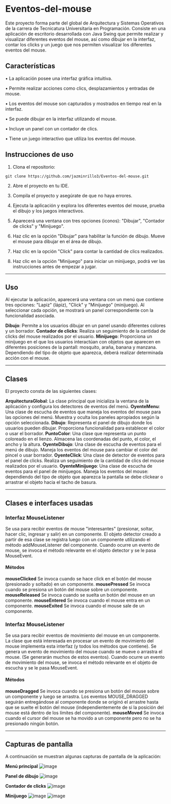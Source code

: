 # Eventos-del-mouse
Este proyecto forma parte del global de Arquitectura y Sistemas Operativos de la carrera de Tecnicatura Universitaria en Programación. Consiste en una aplicación de escritorio desarrollada con Java Swing que permite realizar y visualizar diferentes eventos del mouse, así como dibujar en la interfaz, contar los clicks y un juego que nos permiten visualizar los diferentes eventos del mouse.

## Características
• La aplicación posee una interfaz gráfica intuitiva.

• Permite realizar acciones como clics, desplazamientos y entradas de mouse.

• Los eventos del mouse son capturados y mostrados en tiempo real en la interfaz.

• Se puede dibujar en la interfaz utilizando el mouse.

• Incluye un panel con un contador de clics.

• Tiene un juego interactivo que utiliza los eventos del mouse.

## Instrucciones de uso

1. Clona el repositorio:
```
git clone https://github.com/jazminrillo3/Eventos-del-mouse.git
```

2. Abre el proyecto en tu IDE.

3. Compila el proyecto y asegúrate de que no haya errores.

4. Ejecuta la aplicación y explora los diferentes eventos del mouse, prueba el dibujo y los juegos interactivos.

5. Aparecerá una ventana con tres opciones (iconos): "Dibujar", "Contador de clicks" y "Minijuego".

6. Haz clic en la opción "Dibujar" para habilitar la función de dibujo. Mueve el mouse para dibujar en el área de dibujo.

7. Haz clic en la opción "Click" para contar la cantidad de clics realizados.

8. Haz clic en la opción "Minijuego" para iniciar un minijuego, podrá ver las instrucciones antes de empezar a jugar.

---

## Uso

Al ejecutar la aplicación, aparecerá una ventana con un menú que contiene tres opciones: "Lapiz" (lápiz), "Click" y "Minijuego" (minijuego). Al seleccionar cada opción, se mostrará un panel correspondiente con la funcionalidad asociada.

**Dibujo**: Permite a los usuarios dibujar en un panel usando diferentes colores y un borrador.
**Contador de clicks**: Realiza un seguimiento de la cantidad de clicks del mouse realizados por el usuario.
**Minijuego**: Proporciona un minijuego en el que los usuarios interactúan con objetos que aparecen en diferentes posiciones de la pantall: mosquito, araña, banana y manzana. Dependiendo del tipo de objeto que aparezca, deberá realizar determinada acción con el mouse.

---

## Clases

El proyecto consta de las siguientes clases:

**ArquitecturaGlobal**: La clase principal que inicializa la ventana de la aplicación y configura los detectores de eventos del menú.
**OyenteMenu**: Una clase de escucha de eventos que maneja los eventos del mouse para las opciones del menú. Muestra y oculta los paneles apropiados según la opción seleccionada.
**Dibujo**: Representa el panel de dibujo donde los usuarios pueden dibujar. Proporciona funcionalidad para establecer el color o usar el borrador.
**PuntoColor**: Una clase que representa un punto coloreado en el lienzo. Almacena las coordenadas del punto, el color, el ancho y la altura.
**OyenteDibujo**: Una clase de escucha de eventos para el menú de dibujo. Maneja los eventos del mouse para cambiar el color del pincel o usar borrador.
**OyenteClick**: Una clase de detector de eventos para el panel de clicks. Realiza un seguimiento de la cantidad de clics del mouse realizados por el usuario.
**OyenteMinijuego**: Una clase de escucha de eventos para el panel de minijuegos. Maneja los eventos del mouse: dependiendo del tipo de objeto que aparezca la pantalla se debe clickear o arrastrar el objeto hacia el tacho de basura.

---

## Clases e interfaces usadas

### Interfaz MouseListener
Se usa para recibir eventos de mouse "interesantes" (presionar, soltar, hacer clic, ingresar y salir) en un componente. 
El objeto detector creado a partir de esa clase se registra luego con un componente utilizando el método addMouseListener del componente. 
Cuando ocurre un evento de mouse, se invoca el método relevante en el objeto detector y se le pasa MouseEvent.

#### Métodos
**mouseClicked**
Se invoca cuando se hace click en el botón del mouse (presionado y soltado) en un componente.
**mousePressed**
Se invoca cuando se presiona un botón del mouse sobre un componente.
**mouseReleased**
Se invoca cuando se suelta un botón del mouse en un componente.
**mouseEntered**
Se invoca cuando el mouse entra en un componente.
**mouseExited**
Se invoca cuando el mouse sale de un componente.

### Interfaz MouseListener
Se usa para recibir eventos de movimiento del mouse en un componente.
La clase que está interesada en procesar un evento de movimiento del mouse implementa esta interfaz (y todos los métodos que contiene).
Se genera un evento de movimiento del mouse cuando se mueve o arrastra el mouse. (Se generarán muchos de estos eventos). 
Cuando ocurre un evento de movimiento del mouse, se invoca el método relevante en el objeto de escucha y se le pasa MouseEvent.

#### Métodos
**mouseDragged**
Se invoca cuando se presiona un botón del mouse sobre un componente y luego se arrastra. Los eventos MOUSE_DRAGGED seguirán entregándose al componente donde se originó el arrastre hasta que se suelte el botón del mouse (independientemente de si la posición del mouse está dentro de los límites del componente).
**mouseMoved**
Se invoca cuando el cursor del mouse se ha movido a un componente pero no se ha presionado ningún botón.

---

## Capturas de pantalla
A continuación se muestran algunas capturas de pantalla de la aplicación:

**Menú principal**
![image](https://github.com/jazminrillo3/Eventos-del-mouse/assets/129994394/539371ad-63cc-4f73-a61d-aa4301b6a58a)

**Panel de dibujo**
![image](https://github.com/jazminrillo3/Eventos-del-mouse/assets/129994394/c33fe975-84b8-4fe7-bf53-b41139a58087)

**Contador de clicks**
![image](https://github.com/jazminrillo3/Eventos-del-mouse/assets/129994394/25343d05-1f6d-48d9-a76f-6b08ec3a0095)

**Minijuego**
![image](https://github.com/jazminrillo3/Eventos-del-mouse/assets/129994394/09190487-3dfb-44cf-8d6d-f58fd9ad4c1f)
![image](https://github.com/jazminrillo3/Eventos-del-mouse/assets/129994394/cde2400f-1040-4eea-b857-d3b50769786f)
